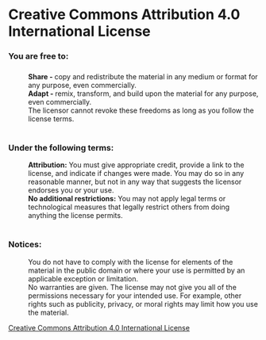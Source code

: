 <h1>Creative Commons Attribution 4.0 International License</h1>

<dl>
  <dt><h3>You are free to:<h3></dt>
  <dd><b>Share - </b> copy and redistribute the material in any medium or format for any purpose, even commercially.</dd>
  <dd><b>Adapt - </b> remix, transform, and build upon the material for any purpose, even commercially.</dd>
  <dd>The licensor cannot revoke these freedoms as long as you follow the license terms.</dd>

  <br>

  <dt><h3>Under the following terms:</h3></dt>
  <dd><b>Attribution:</b> You must give appropriate credit, provide a link to the license, and indicate if changes were made. You may do so in any reasonable manner, but not in any way that suggests the licensor endorses you or your use.</dd>
  <dd><b>No additional restrictions:</b> You may not apply legal terms or technological measures that legally restrict others from doing anything the license permits.</dd>

  <br>
  
  <dt><h3>Notices:</h3></dt>
  <dd>You do not have to comply with the license for elements of the material in the public domain or where your use is permitted by an applicable exception or limitation.</dd>
  <dd>No warranties are given. The license may not give you all of the permissions necessary for your intended use. For example, other rights such as publicity, privacy, or moral rights may limit how you use the material.</dd>
</dl>

<a href="http://creativecommons.org/licenses/by/4.0/">Creative Commons Attribution 4.0 International License</a>
